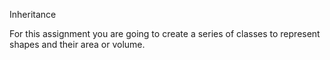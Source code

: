 Inheritance

For this assignment you are going to create a series of classes to represent shapes and their area or volume.
